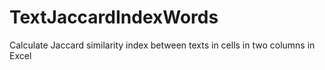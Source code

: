 # TextJaccardIndexWords
 Calculate Jaccard similarity index between texts in cells in two columns in Excel
